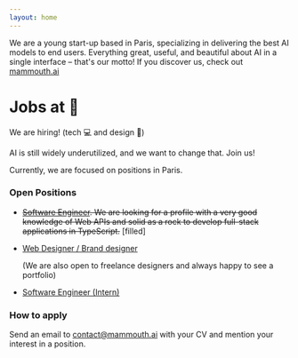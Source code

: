 ```yaml
---
layout: home
---
```


We are a young start-up based in Paris, specializing in delivering the best AI models to end users. Everything great, useful, and beautiful about AI in a single interface – that's our motto!
If you discover us, check out [mammouth.ai](https://mammouth.ai/)

# Jobs at :mammoth:

We are hiring! (tech :computer: and design :art:)

AI is still widely underutilized, and we want to change that. Join us!

Currently, we are focused on positions in Paris.

<!-- Our team operates with 50% remote work, and the remaining time is spent in our Paris office. -->

### Open Positions

- ~~[Software Engineer](https://www.notion.so/182cf297c1ca80629935edacf8aa1e39?pvs=21). We are looking for a profile with a very good knowledge of Web APIs and solid as a rock to develop full-stack applications in TypeScript.~~ [filled]

- [Web Designer / Brand designer](https://mammouth.notion.site/Web-Designer-Brand-designer-1f1cf297c1ca808d8eaadd39453f6b2d?pvs=4)

  (We are also open to freelance designers and always happy to see a portfolio)

- [Software Engineer (Intern)](https://www.notion.so/174cf297c1ca80f4aee0e88fed6fc385?pvs=21)

### How to apply

Send an email to [contact@mammouth.ai](mailto:contact@mammouth.ai) with your CV and mention your interest in a position.
